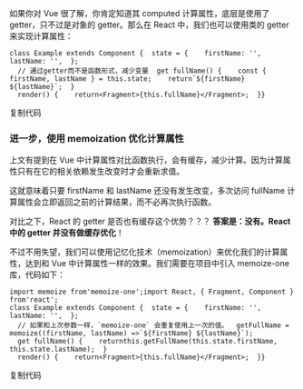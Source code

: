 如果你对 Vue 很了解，你肯定知道其 computed 计算属性，底层是使用了 getter，只不过是对象的 getter。那么在 React 中，我们也可以使用类的 getter 来实现计算属性：



```
class Example extends Component {  state = {    firstName: '',    lastName: '',  };
  // 通过getter而不是函数形式，减少变量  get fullName() {    const { firstName, lastName } = this.state;    return`${firstName} ${lastName}`;  }
  render() {    return<Fragment>{this.fullName}</Fragment>;  }}
```

复制代码



### 进一步，使用 memoization 优化计算属性



上文有提到在 Vue 中计算属性对比函数执行，会有缓存，减少计算。因为计算属性只有在它的相关依赖发生改变时才会重新求值。



这就意味着只要  firstName 和 lastName 还没有发生改变，多次访问 fullName 计算属性会立即返回之前的计算结果，而不必再次执行函数。



对比之下，React 的 getter 是否也有缓存这个优势？？？ **答案是：没有。React 中的 getter 并没有做缓存优化**！



不过不用失望，我们可以使用记忆化技术（memoization）来优化我们的计算属性，达到和 Vue 中计算属性一样的效果。我们需要在项目中引入 memoize-one 库，代码如下：



```
import memoize from'memoize-one';import React, { Fragment, Component } from'react';
class Example extends Component {  state = {    firstName: '',    lastName: '',  };
  // 如果和上次参数一样，`memoize-one` 会重复使用上一次的值。  getFullName = memoize((firstName, lastName) =>`${firstName} ${lastName}`);
  get fullName() {    returnthis.getFullName(this.state.firstName, this.state.lastName);  }
  render() {    return<Fragment>{this.fullName}</Fragment>;  }}
```

复制代码